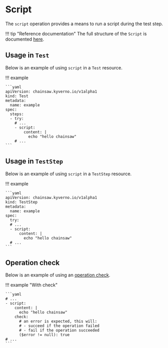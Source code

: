 # Script

The `script` operation provides a means to run a script during the test step.

!!! tip "Reference documentation"
    The full structure of the `Script` is documented [here](../apis/chainsaw.v1alpha1.md#chainsaw-kyverno-io-v1alpha1-Script).

## Usage in `Test`

Below is an example of using `script` in a `Test` resource.

!!! example

    ```yaml
    apiVersion: chainsaw.kyverno.io/v1alpha1
    kind: Test
    metadata:
      name: example
    spec:
      steps:
      - try:
        # ...
        - script:
            content: |
              echo "hello chainsaw"
        # ...
    ```

## Usage in `TestStep`

Below is an example of using `script` in a `TestStep` resource.

!!! example

    ```yaml
    apiVersion: chainsaw.kyverno.io/v1alpha1
    kind: TestStep
    metadata:
      name: example
    spec:
      try:
      # ...
      - script:
          content: |
            echo "hello chainsaw"
      # ...
    ```

## Operation check

Below is an example of using an [operation check](./check.md#script).

!!! example "With check"

    ```yaml
    # ...
    - script:
        content: |
          echo "hello chainsaw"
        check:
          # an error is expected, this will:
          # - succeed if the operation failed
          # - fail if the operation succeeded
          ($error != null): true
    # ...
    ```
